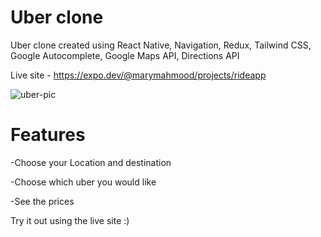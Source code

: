 # Uber clone 

Uber clone created using React Native, Navigation, Redux, Tailwind CSS, Google Autocomplete, Google Maps API, Directions API

Live site - https://expo.dev/@marymahmood/projects/rideapp

![uber-pic](https://user-images.githubusercontent.com/86771291/137580456-e82d32ab-ee35-4320-a899-c1e20b53f8a2.png)

# Features

-Choose your Location and destination

-Choose which uber you would like 

-See the prices

Try it out using the live site :)
